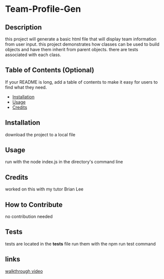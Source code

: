 # Team-Profile-Gen

## Description

this project will generate a basic html file that will display team information from user input.
this project demonstrates how classes can be used to build objects and have them inherit from parent objects.
there are tests associated with each class.

## Table of Contents (Optional)

If your README is long, add a table of contents to make it easy for users to find what they need.

- [Installation](#installation)
- [Usage](#usage)
- [Credits](#credits)

## Installation

download the project to a local file

## Usage

run with the node index.js in the directory's command line

## Credits

worked on this with my tutor Brian Lee

## How to Contribute

no contribution needed

## Tests

tests are located in the **tests** file run them with the npm run test command

## links

[walkthrough video](https://drive.google.com/file/d/1qoMclVrP1pdm89jdHEWvTR1-lcfzKns0/view?usp=sharing)
